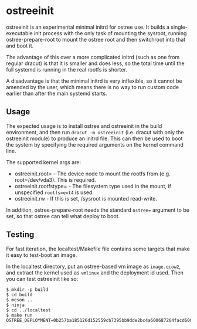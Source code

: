 # ostreeinit

ostreeinit is an experimental minimal initrd for ostree use. It builds
a single-executable init process with the only task of mounting the
sysroot, running ostree-prepare-root to mount the ostree root and then
switchroot into that and boot it.

The advantage of this over a more complicated initrd (such as one from
regular dracut) is that it is smaller and does less, so the total time
until the full systemd is running in the real rootfs is shorter.

A disadvantage is that the minimal initrd is very inflexible, so it
cannot be amended by the user, which means there is no way to run
custom code earlier than after the main systemd starts.

## Usage

The expected usage is to install ostree and ostreeinit in the build
environment, and then run `dracut -m ostreeinit` (i.e. dracut with
only the ostreeinit module) to produce an initrd file. This can then
be used to boot the system by specifying the required arguments on the
kernel command line.

The supported kernel args are:
 * ostreeinit.root= - The device node to mount the rootfs from (e.g. root=/dev/vda3). This is required.
 * ostreeinit.rootfstype= - The filesystem type used in the mount, if unspecified `rootfs=ext4` is used.
 * ostreeinit.rw - If this is set, /sysroot is mounted read-write.

In addition, ostree-prepare-root needs the standard `ostree=` argument
to be set, so that ostree can tell what deploy to boot.

## Testing

For fast iteration, the localtest/Makefile file contains some targets that
make it easy to test-boot an image.

In the localtest directory, put an ostree-based vm image as
`image.qcow2`, and extract the kernel used as `vmlinux` and the
deployment id used. Then you can test ostreeinit like so:

```
$ mkdir -p build
$ cd build
$ meson ..
$ ninja
$ cd ../localtest
$ make run OSTREE_DEPLOYMENT=0b257ba185126d152559cb7395bb9dde2bc4a600687264facd600eebe504eca5
```

